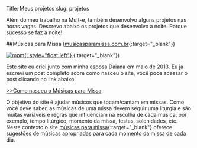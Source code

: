 Title: Meus projetos
slug: projetos

Além do meu trabalho na Mult-e, também desenvolvo alguns projetos nas horas vagas.
Descrevo abaixo os projetos que desenvolvo a noite. Porque sucesso se faz a noite!

##Músicas para Missa ([musicasparamissa.com.br](http://musicasparamissa.com.br/){:target="\_blank"})

[
![mpm](https://dm8sjho5caga5.cloudfront.net/images/logo/logoMpM-300x223.png){: style="float:left"}
](http://musicasparamissa.com.br/){:target="\_blank"})

Este site eu criei junto com minha esposa Daiana em maio de 2013. Eu já escrevi um post completo sobre como nasceu o site, você poce acessar o post clicando no link abaixo.

[>>Como nasceu o Músicas para Missa](http://blog.musicasparamissa.com.br/como-nasceu-o-musicas-para-missa/)

O objetivo do site é ajudar músicos que tocam/cantam em missas.
Como você deve saber, as músicas de uma missa devem seguir uma liturgia e são muitas variáveis e regras que influenciam na escolha de cada música, por exemplo, tempo litúrgico, momento da missa, festas, solenidades, etc. Neste contexto o site [músicas para missa](http://musicasparamissa.com.br){:target="_blank"} oferece sugestões de músicas apropriadas para cada momento da missa de cada dia.
